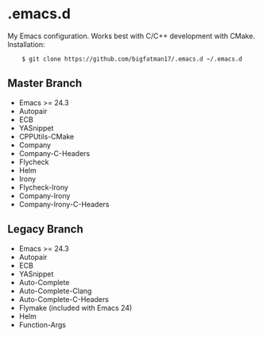 .emacs.d
================
My Emacs configuration. Works best with C/C++ development with CMake.  
Installation:  

        $ git clone https://github.com/bigfatman17/.emacs.d ~/.emacs.d

Master Branch
----------------
- Emacs >= 24.3
- Autopair
- ECB
- YASnippet
- CPPUtils-CMake
- Company
- Company-C-Headers
- Flycheck
- Helm
- Irony
- Flycheck-Irony
- Company-Irony
- Company-Irony-C-Headers

Legacy Branch
---------------
- Emacs >= 24.3
- Autopair
- ECB
- YASnippet
- Auto-Complete
- Auto-Complete-Clang
- Auto-Complete-C-Headers
- Flymake (included with Emacs 24)
- Helm
- Function-Args
